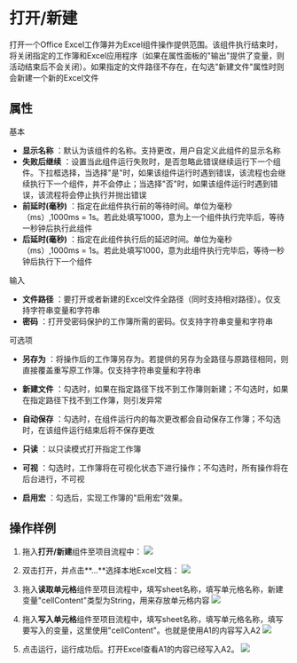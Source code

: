 # 打开/新建

打开一个Office Excel工作簿并为Excel组件操作提供范围。该组件执行结束时，将关闭指定的工作簿和Excel应用程序（如果在属性面板的&quot;输出&quot;提供了变量，则活动结束后不会关闭）。如果指定的文件路径不存在，在勾选&quot;新建文件&quot;属性时则会新建一个新的Excel文件

## 属性
基本
- **显示名称** ：默认为该组件的名称。支持更改，用户自定义此组件的显示名称
- **失败后继续** ：设置当此组件运行失败时，是否忽略此错误继续运行下一个组件。下拉框选择，当选择"是"时，如果该组件运行时遇到错误，该流程也会继续执行下一个组件，并不会停止；当选择"否"时，如果该组件运行时遇到错误，该流程将会停止执行并抛出错误
- **前延时(毫秒)** ：指定在此组件执行前的等待时间。单位为毫秒（ms）,1000ms = 1s。若此处填写1000，意为上一个组件执行完毕后，等待一秒钟后执行此组件
- **后延时(毫秒)** ：指定在此组件执行后的延迟时间。单位为毫秒（ms）,1000ms = 1s。若此处填写1000，意为此组件执行完毕后，等待一秒钟后执行下一个组件


输入

- **文件路径** ：要打开或者新建的Excel文件全路径（同时支持相对路径）。仅支持字符串变量和字符串
- **密码** ：打开受密码保护的工作簿所需的密码。仅支持字符串变量和字符串

可选项

- **另存为** ：将操作后的工作簿另存为。若提供的另存为全路径与原路径相同，则直接覆盖重写原工作簿。仅支持字符串变量和字符串

- **新建文件** ：勾选时，如果在指定路径下找不到工作簿则新建；不勾选时，如果在指定路径下找不到工作簿，则引发异常
- **自动保存** ：勾选时，在组件运行内的每次更改都会自动保存工作簿；不勾选时，在该组件运行结束后将不保存更改
- **只读** ：以只读模式打开指定工作簿
- **可视** ：勾选时，工作簿将在可视化状态下进行操作；不勾选时，所有操作将在后台进行，不可视
- **启用宏** ：勾选后，实现工作簿的&quot;启用宏&quot;效果。

## 操作样例

1. 拖入**打开/新建**组件至项目流程中：
![](https://docimages.blob.core.chinacloudapi.cn/images/Activities/OpenExcel1.png)

2. 双击打开，并点击**...**选择本地Excel文档：
![](https://docimages.blob.core.chinacloudapi.cn/images/Activities/OpenExcel2.png)

3. 拖入**读取单元格**组件至项目流程中，填写sheet名称，填写单元格名称，新建变量"cellContent"类型为String，用来存放单元格内容
![](https://docimages.blob.core.chinacloudapi.cn/images/Activities/ReadCell1.png)

4. 拖入**写入单元格**组件至项目流程中，填写sheet名称，填写单元格名称，填写要写入的变量，这里使用"cellContent"。也就是使用A1的内容写入A2
![](https://docimages.blob.core.chinacloudapi.cn/images/Activities/ReadCell2.png)

5. 点击运行，运行成功后。打开Excel查看A1的内容已经写入A2。
![](https://docimages.blob.core.chinacloudapi.cn/images/Activities/ReadCell3.png)